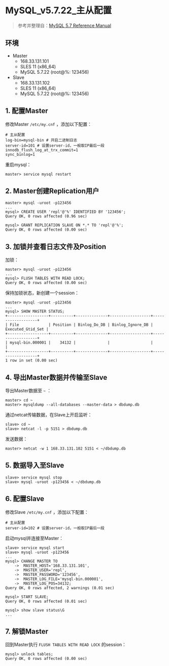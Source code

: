 # MySQL_v5.7.22_主从配置

> 参考并整理自：[MySQL 5.7 Reference Manual](https://dev.mysql.com/doc/refman/5.7/en/)

## 环境

- Master
  - 168.33.131.101
  - SLES  11 (x86_64)
  - MySQL 5.7.22 (root@%: 123456)
- Slave
  - 168.33.131.102
  - SLES 11 (x86_64)
  - MySQL 5.7.22 (root@%: 123456)

## 1. 配置Master

修改Master `/etc/my.cnf` ，添加以下配置：

```shell
# 主从配置
log-bin=mysql-bin # 开启二进制日志
server-id=101 # 设置server-id，一般取IP最后一段
innodb_flush_log_at_trx_commit=1
sync_binlog=1
```

重启mysql：

```shell
master> service mysql restart
```

## 2. Master创建Replication用户

```shell
master> mysql -uroot -p123456
...
mysql> CREATE USER 'repl'@'%' IDENTIFIED BY '123456';
Query OK, 0 rows affected (0.96 sec)

mysql> GRANT REPLICATION SLAVE ON *.* TO 'repl'@'%';
Query OK, 0 rows affected (0.00 sec)
```

## 3. 加锁并查看日志文件及Position

加锁：

```shell
master> mysql -uroot -p123456
...
mysql> FLUSH TABLES WITH READ LOCK;
Query OK, 0 rows affected (0.00 sec)
```

保持加锁状态，新创建一个session：

```shell
master> mysql -uroot -p123456
...
mysql> SHOW MASTER STATUS;
+------------------+----------+--------------+------------------+-------------------+
| File             | Position | Binlog_Do_DB | Binlog_Ignore_DB | Executed_Gtid_Set |
+------------------+----------+--------------+------------------+-------------------+
| mysql-bin.000001 |    34132 |              |                  |                   |
+------------------+----------+--------------+------------------+-------------------+
1 row in set (0.00 sec)
```

## 4. 导出Master数据并传输至Slave

导出Master数据至 `~` ：

```shell
master> cd ~
master> mysqldump --all-databases --master-data > dbdump.db
```

通过netcat传输数据，在Slave上开启监听：

```shell
slave> cd ~
slave> netcat -l -p 5151 > dbdump.db
```

发送数据：

```shell
master> netcat -w 1 168.33.131.102 5151 < ~/dbdump.db
```

## 5. 数据导入至Slave

```shell
slave> service mysql stop
slave> mysql -uroot -p123456 < ~/dbdump.db 
```

## 6. 配置Slave

修改Slave `/etc/my.cnf` ，添加以下配置：

```shell
# 主从配置
server-id=102 # 设置server-id，一般取IP最后一段
```

启动mysql并连接至Master：

```shell
slave> service mysql start
slave> mysql -uroot -p123456
...
mysql> CHANGE MASTER TO
    ->  MASTER_HOST='168.33.131.101',
    ->  MASTER_USER='repl',
    ->  MASTER_PASSWORD='123456',
    ->  MASTER_LOG_FILE='mysql-bin.000001',
    ->  MASTER_LOG_POS=34132;
Query OK, 0 rows affected, 2 warnings (0.01 sec)

mysql> START SLAVE;
Query OK, 0 rows affected (0.01 sec)

mysql> show slave status\G
...
```

## 7. 解锁Master

回到Master执行 `FLUSH TABLES WITH READ LOCK` 的session：

```shell
mysql> unlock tables;
Query OK, 0 rows affected (0.00 sec)
```

